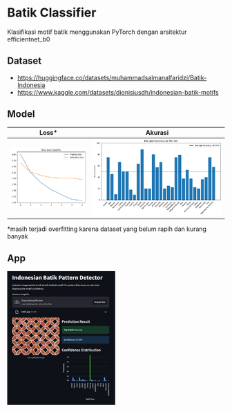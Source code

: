 # Batik Classifier

Klasifikasi motif batik menggunakan PyTorch dengan arsitektur efficientnet_b0

## Dataset
- https://huggingface.co/datasets/muhammadsalmanalfaridzi/Batik-Indonesia
- https://www.kaggle.com/datasets/dionisiusdh/indonesian-batik-motifs

## Model
Loss*             |  Akurasi
:-------------------------:|:-------------------------:
![](img/loss.png) | ![](img/accuracy.png)
*masih terjadi overfitting karena dataset yang belum rapih dan kurang banyak

## App
<img src="img/app.png" width="250"/>